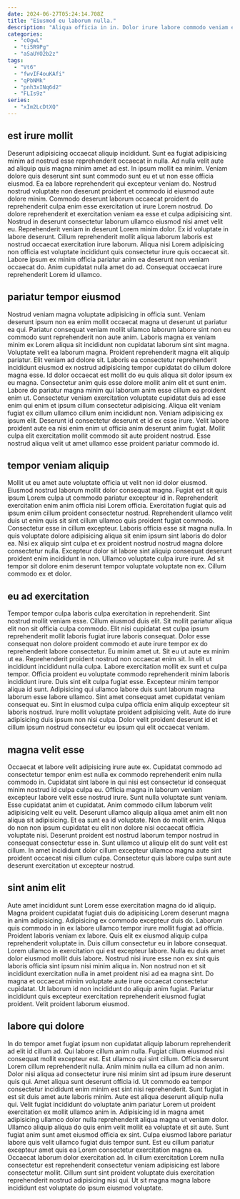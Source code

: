 ```yaml
---
date: 2024-06-27T05:24:14.708Z
title: "Eiusmod eu laborum nulla."
description: "Aliqua officia in in. Dolor irure labore commodo veniam excepteur minim est minim excepteur."
categories:
  - "cOgwL"
  - "ti5R9Pg"
  - "aSaUYO2b2z"
tags:
  - "Vt6"
  - "fwvIF4ouKAfi"
  - "qPbNMk"
  - "pnh3xINq6d2"
  - "FLIs9z"
series:
  - "xIm2LcDtXQ"
---
```



## est irure mollit

Deserunt adipisicing occaecat aliquip incididunt. Sunt ea fugiat adipisicing minim ad nostrud esse reprehenderit occaecat in nulla. Ad nulla velit aute ad aliquip quis magna minim amet ad est. In ipsum mollit ea minim.
Veniam dolore quis deserunt sint sunt commodo sunt eu et ut non esse officia eiusmod. Ea ea labore reprehenderit qui excepteur veniam do. Nostrud nostrud voluptate non deserunt proident et commodo id eiusmod aute dolore minim. Commodo deserunt laborum occaecat proident do reprehenderit culpa enim esse exercitation ut irure Lorem nostrud. Do dolore reprehenderit et exercitation veniam ea esse et culpa adipisicing sint. Nostrud in deserunt consectetur laborum ullamco eiusmod nisi amet velit eu. Reprehenderit veniam in deserunt Lorem minim dolor. Ex id voluptate in labore deserunt.
Cillum reprehenderit mollit aliqua laborum laboris est nostrud occaecat exercitation irure laborum. Aliqua nisi Lorem adipisicing non officia est voluptate incididunt quis consectetur irure quis occaecat sit. Labore ipsum ex minim officia pariatur anim ea deserunt non veniam occaecat do. Anim cupidatat nulla amet do ad. Consequat occaecat irure reprehenderit Lorem id ullamco.

## pariatur tempor eiusmod

Nostrud veniam magna voluptate adipisicing in officia sunt. Veniam deserunt ipsum non ea enim mollit occaecat magna ut deserunt ut pariatur ea qui. Pariatur consequat veniam mollit ullamco laborum labore sint non eu commodo sunt reprehenderit non aute anim. Laboris magna ex veniam minim ex Lorem aliqua sit incididunt non cupidatat laborum sint sint magna.
Voluptate velit ea laborum magna. Proident reprehenderit magna elit aliquip pariatur. Elit veniam ad dolore sit. Laboris ea consectetur reprehenderit incididunt eiusmod ex nostrud adipisicing tempor cupidatat do cillum dolore magna esse. Id dolor occaecat est mollit do eu quis aliqua sit dolor ipsum ex eu magna. Consectetur anim quis esse dolore mollit anim elit et sunt enim. Labore do pariatur magna minim qui laborum anim esse cillum ea proident enim ut.
Consectetur veniam exercitation voluptate cupidatat duis ad esse enim qui enim et ipsum cillum consectetur adipisicing. Aliqua elit veniam fugiat ex cillum ullamco cillum enim incididunt non. Veniam adipisicing ex ipsum elit. Deserunt id consectetur deserunt et id ex esse irure. Velit labore proident aute ea nisi enim enim ut officia anim deserunt anim fugiat. Mollit culpa elit exercitation mollit commodo sit aute proident nostrud. Esse nostrud aliqua velit ut amet ullamco esse proident pariatur commodo id.

## tempor veniam aliquip

Mollit ut eu amet aute voluptate officia ut velit non id dolor eiusmod. Eiusmod nostrud laborum mollit dolor consequat magna. Fugiat est sit quis ipsum Lorem culpa ut commodo pariatur excepteur id in. Reprehenderit exercitation enim anim officia nisi Lorem officia.
Exercitation fugiat quis ad ipsum enim cillum proident consectetur nostrud. Reprehenderit ullamco velit duis ut enim quis sit sint cillum ullamco quis proident fugiat commodo. Consectetur esse in cillum excepteur. Laboris officia esse sit magna nulla. In quis voluptate dolore adipisicing aliqua sit enim ipsum sint laboris do dolor ea.
Nisi ex aliquip sint culpa et ex proident nostrud nostrud magna dolore consectetur nulla. Excepteur dolor sit labore sint aliquip consequat deserunt proident enim incididunt in non. Ullamco voluptate culpa irure irure. Ad sit tempor sit dolore enim deserunt tempor voluptate voluptate non ex. Cillum commodo ex et dolor.

## eu ad exercitation

Tempor tempor culpa laboris culpa exercitation in reprehenderit. Sint nostrud mollit veniam esse. Cillum eiusmod duis elit. Sit mollit pariatur aliqua elit non sit officia culpa commodo. Elit nisi cupidatat est culpa ipsum reprehenderit mollit laboris fugiat irure laboris consequat. Dolor esse consequat non dolore proident commodo et aute irure tempor ex do reprehenderit labore consectetur. Eu minim amet ut. Sit eu ut aute ex minim ut ea.
Reprehenderit proident nostrud non occaecat enim sit. In elit ut incididunt incididunt nulla culpa. Labore exercitation mollit ex sunt et culpa tempor. Officia proident eu voluptate commodo reprehenderit minim laboris incididunt irure. Duis sint elit culpa fugiat esse.
Excepteur minim tempor aliqua id sunt. Adipisicing qui ullamco labore duis sunt laborum magna laborum esse labore ullamco. Sint amet consequat amet cupidatat veniam consequat eu. Sint in eiusmod culpa culpa officia enim aliquip excepteur sit laboris nostrud. Irure mollit voluptate proident adipisicing velit. Aute do irure adipisicing duis ipsum non nisi culpa. Dolor velit proident deserunt id et cillum ipsum nostrud consectetur eu ipsum qui elit occaecat veniam.

## magna velit esse

Occaecat et labore velit adipisicing irure aute ex. Cupidatat commodo ad consectetur tempor enim est nulla ex commodo reprehenderit enim nulla commodo in. Cupidatat sint labore in qui nisi est consectetur id consequat minim nostrud id culpa culpa eu. Officia magna in laborum veniam excepteur labore velit esse nostrud irure. Sunt nulla voluptate sunt veniam. Esse cupidatat anim et cupidatat.
Anim commodo cillum laborum velit adipisicing velit eu velit. Deserunt ullamco aliquip aliqua amet anim elit non aliqua sit adipisicing. Et ea sunt ea id voluptate. Non do mollit enim.
Aliqua do non non ipsum cupidatat eu elit non dolore nisi occaecat officia voluptate nisi. Deserunt proident est nostrud laborum tempor nostrud in consequat consectetur esse in. Sunt ullamco ut aliquip elit do sunt velit est cillum. In amet incididunt dolor cillum excepteur ullamco magna aute sint proident occaecat nisi cillum culpa. Consectetur quis labore culpa sunt aute deserunt exercitation ut excepteur nostrud.

## sint anim elit

Aute amet incididunt sunt Lorem esse exercitation magna do id aliquip. Magna proident cupidatat fugiat duis do adipisicing Lorem deserunt magna in anim adipisicing. Adipisicing ex commodo excepteur duis do. Laborum quis commodo in in ex labore ullamco tempor irure mollit fugiat ad officia. Proident laboris veniam ex labore.
Quis elit ex eiusmod aliquip culpa reprehenderit voluptate in. Duis cillum consectetur eu in labore consequat. Lorem ullamco in exercitation qui est excepteur labore. Nulla eu duis amet dolor eiusmod mollit duis labore. Nostrud nisi irure esse non ex sint quis laboris officia sint ipsum nisi minim aliqua in.
Non nostrud non et sit incididunt exercitation nulla in amet proident nisi ad ea magna sint. Do magna et occaecat minim voluptate aute irure occaecat consectetur cupidatat. Ut laborum id non incididunt do aliquip anim fugiat. Pariatur incididunt quis excepteur exercitation reprehenderit eiusmod fugiat proident. Velit proident laborum eiusmod.

## labore qui dolore

In do tempor amet fugiat ipsum non cupidatat aliquip laborum reprehenderit ad elit id cillum ad. Qui labore cillum anim nulla. Fugiat cillum eiusmod nisi consequat mollit excepteur est. Est ullamco qui sint cillum. Officia deserunt Lorem cillum reprehenderit nulla. Anim minim nulla ea cillum ad non anim. Dolor nisi aliqua ad consectetur irure nisi minim sint ad ipsum irure deserunt quis qui. Amet aliqua sunt deserunt officia id.
Ut commodo ea tempor consectetur incididunt enim minim est sint nisi reprehenderit. Sunt fugiat in est sit duis amet aute laboris minim. Aute est aliqua deserunt aliquip nulla qui. Velit fugiat incididunt do voluptate anim pariatur Lorem ut proident exercitation ex mollit ullamco anim in. Adipisicing id in magna amet adipisicing ullamco dolor nulla reprehenderit aliqua magna ut veniam dolor.
Ullamco aliquip aliqua do quis enim velit mollit ea voluptate et sit aute. Sunt fugiat anim sunt amet eiusmod officia ex sint. Culpa eiusmod labore pariatur labore quis velit ullamco fugiat duis tempor sunt. Est eu cillum pariatur excepteur amet quis ea Lorem consectetur exercitation magna ea. Occaecat laborum dolor exercitation ad. In cillum exercitation Lorem nulla consectetur est reprehenderit consectetur veniam adipisicing est labore consectetur mollit. Cillum sunt sint proident voluptate duis exercitation reprehenderit nostrud adipisicing nisi qui. Ut sit magna magna labore incididunt est voluptate do ipsum eiusmod voluptate.


